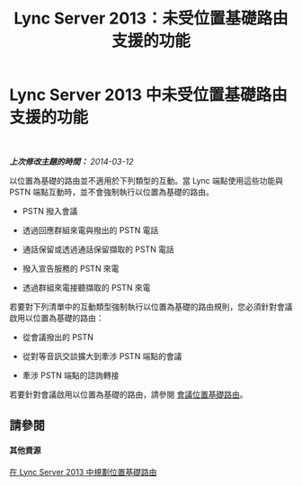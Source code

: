 ﻿---
title: Lync Server 2013：未受位置基礎路由支援的功能
TOCTitle: 未受位置基礎路由支援的功能
ms:assetid: c3d54953-a7d6-4465-a6c3-ae411b2d8ea9
ms:mtpsurl: https://technet.microsoft.com/zh-tw/library/JJ994071(v=OCS.15)
ms:contentKeyID: 52056219
ms.date: 08/24/2015
mtps_version: v=OCS.15
ms.translationtype: HT
---

# Lync Server 2013 中未受位置基礎路由支援的功能

 

_**上次修改主題的時間：** 2014-03-12_

以位置為基礎的路由並不適用於下列類型的互動。當 Lync 端點使用這些功能與 PSTN 端點互動時，並不會強制執行以位置為基礎的路由。

  - PSTN 撥入會議

  - 透過回應群組來電與撥出的 PSTN 電話

  - 通話保留或透過通話保留擷取的 PSTN 電話

  - 撥入宣告服務的 PSTN 來電

  - 透過群組來電接聽擷取的 PSTN 來電

若要對下列清單中的互動類型強制執行以位置為基礎的路由規則，您必須針對會議啟用以位置為基礎的路由：

  - 從會議撥出的 PSTN

  - 從對等音訊交談擴大到牽涉 PSTN 端點的會議

  - 牽涉 PSTN 端點的諮詢轉接

若要針對會議啟用以位置為基礎的路由，請參閱 [會議位置基礎路由](lync-server-2013-location-based-routing-for-conferencing.md)。

## 請參閱

#### 其他資源

[在 Lync Server 2013 中規劃位置基礎路由](lync-server-2013-planning-for-location-based-routing.md)

